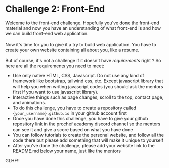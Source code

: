 # Challenge 2: Front-End

Welcome to the front-end challenge. Hopefully you've done the front-end material and now you have an understanding of what front-end is and how we can build front-end web application.
<br>
<br>
Now it's time for you to give it a try to build web application. You have to create your own website containing all about you, like a resume. 
<br>
<br>
But of course, it's not a challenge if it doesn't have *requirements* right ? So here are all the requirements you need to meet:
<br>
- Use only native HTML, CSS, Javascript. Do not use any kind of framework like bootstrap, tailwind css, etc. Except javascript library that will help you when writing javascript codes (you should ask the mentors first if you want to use javascript library).
- Interactive things such as page changes, scroll to the top, contact page, and animations.
- To do this challenge, you have to create a repository called `{your_username}.github.io` in your github account first
- Once you have done this challenge, you have to give your github repository link in the prochef academy discord channel so the mentors can see it and give a score based on what you have done
- You can follow tutorials to create the personal website, and follow all the code there but please add something that will make it unique to yourself
- After you've done the challenge, please add your website link to the README.md below your name, just like the mentors

GLHF!!